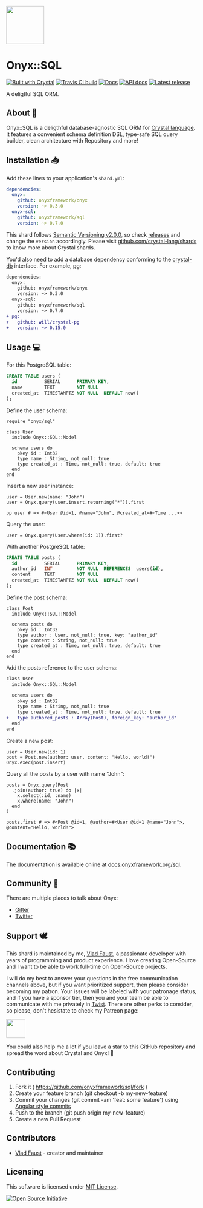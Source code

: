 <a href="https://onyxframework.org"><img width="100" height="100" src="https://onyxframework.org/img/logo.svg"></a>

# Onyx::SQL

[![Built with Crystal](https://img.shields.io/badge/built%20with-crystal-000000.svg?style=flat-square)](https://crystal-lang.org/)
[![Travis CI build](https://img.shields.io/travis/onyxframework/sql/master.svg?style=flat-square)](https://travis-ci.org/onyxframework/sql)
[![Docs](https://img.shields.io/badge/docs-online-brightgreen.svg?style=flat-square)](https://docs.onyxframework.org/sql)
[![API docs](https://img.shields.io/badge/api_docs-online-brightgreen.svg?style=flat-square)](https://api.onyxframework.org/sql)
[![Latest release](https://img.shields.io/github/release/onyxframework/sql.svg?style=flat-square)](https://github.com/onyxframework/sql/releases)

A deligtful SQL ORM.

## About 👋

Onyx::SQL is a deligthful database-agnostic SQL ORM for [Crystal language](https://crystal-lang.org/). It features a convenient schema definition DSL, type-safe SQL query builder, clean architecture with Repository and more!

## Installation 📥

Add these lines to your application's `shard.yml`:

```yaml
dependencies:
  onyx:
    github: onyxframework/onyx
    version: ~> 0.3.0
  onyx-sql:
    github: onyxframework/sql
    version: ~> 0.7.0
```

This shard follows [Semantic Versioning v2.0.0](http://semver.org/), so check [releases](https://github.com/onyxframework/rest/releases) and change the `version` accordingly. Please visit [github.com/crystal-lang/shards](https://github.com/crystal-lang/shards) to know more about Crystal shards.

You'd also need to add a database dependency conforming to the [crystal-db](https://github.com/crystal-lang/crystal-db) interface. For example, [pg](https://github.com/will/crystal-pg):

```diff
dependencies:
  onyx:
    github: onyxframework/onyx
    version: ~> 0.3.0
  onyx-sql:
    github: onyxframework/sql
    version: ~> 0.7.0
+ pg:
+   github: will/crystal-pg
+   version: ~> 0.15.0
```

## Usage 💻

For this PostgreSQL table:

```sql
CREATE TABLE users (
  id          SERIAL      PRIMARY KEY,
  name        TEXT        NOT NULL
  created_at  TIMESTAMPTZ NOT NULL  DEFAULT now()
);
```

Define the user schema:

```crystal
require "onyx/sql"

class User
  include Onyx::SQL::Model

  schema users do
    pkey id : Int32
    type name : String, not_null: true
    type created_at : Time, not_null: true, default: true
  end
end
```

Insert a new user instance:

```crystal
user = User.new(name: "John")
user = Onyx.query(user.insert.returning("*")).first

pp user # => #<User @id=1, @name="John", @created_at=#<Time ...>>
```

Query the user:

```crystal
user = Onyx.query(User.where(id: 1)).first?
```

With another PostgreSQL table:

```sql
CREATE TABLE posts (
  id          SERIAL      PRIMARY KEY,
  author_id   INT         NOT NULL  REFERENCES  users(id),
  content     TEXT        NOT NULL
  created_at  TIMESTAMPTZ NOT NULL  DEFAULT now()
);
```

Define the post schema:

```crystal
class Post
  include Onyx::SQL::Model

  schema posts do
    pkey id : Int32
    type author : User, not_null: true, key: "author_id"
    type content : String, not_null: true
    type created_at : Time, not_null: true, default: true
  end
end
```

Add the posts reference to the user schema:

```diff
class User
  include Onyx::SQL::Model

  schema users do
    pkey id : Int32
    type name : String, not_null: true
    type created_at : Time, not_null: true, default: true
+   type authored_posts : Array(Post), foreign_key: "author_id"
  end
end
```

Create a new post:

```crystal
user = User.new(id: 1)
post = Post.new(author: user, content: "Hello, world!")
Onyx.exec(post.insert)
```

Query all the posts by a user with name "John":

```crystal
posts = Onyx.query(Post
  .join(author: true) do |x|
    x.select(:id, :name)
    x.where(name: "John")
  end
)

posts.first # => #<Post @id=1, @author=#<User @id=1 @name="John">, @content="Hello, world!">
```

## Documentation 📚

The documentation is available online at [docs.onyxframework.org/sql](https://docs.onyxframework.org/sql).

## Community 🍪

There are multiple places to talk about Onyx:

* [Gitter](https://gitter.im/onyxframework)
* [Twitter](https://twitter.com/onyxframework)

## Support 🕊

This shard is maintained by me, [Vlad Faust](https://vladfaust.com), a passionate developer with years of programming and product experience. I love creating Open-Source and I want to be able to work full-time on Open-Source projects.

I will do my best to answer your questions in the free communication channels above, but if you want prioritized support, then please consider becoming my patron. Your issues will be labeled with your patronage status, and if you have a sponsor tier, then you and your team be able to communicate with me privately in [Twist](https://twist.com). There are other perks to consider, so please, don't hesistate to check my Patreon page:

<a href="https://www.patreon.com/vladfaust"><img height="50" src="https://onyxframework.org/img/patreon-button.svg"></a>

You could also help me a lot if you leave a star to this GitHub repository and spread the word about Crystal and Onyx! 📣

## Contributing

1. Fork it ( https://github.com/onyxframework/sql/fork )
2. Create your feature branch (git checkout -b my-new-feature)
3. Commit your changes (git commit -am 'feat: some feature') using [Angular style commits](https://github.com/angular/angular/blob/master/CONTRIBUTING.md#commit)
4. Push to the branch (git push origin my-new-feature)
5. Create a new Pull Request

## Contributors

- [Vlad Faust](https://github.com/vladfaust) - creator and maintainer

## Licensing

This software is licensed under [MIT License](LICENSE).

[![Open Source Initiative](https://upload.wikimedia.org/wikipedia/commons/thumb/4/42/Opensource.svg/100px-Opensource.svg.png)](https://opensource.org/licenses/MIT)
